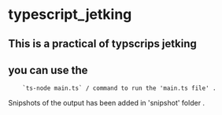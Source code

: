 # typescript_jetking

## This is a practical of typscrips jetking 

## you can use the 
        `ts-node main.ts` / command to run the 'main.ts file' .

Snipshots of the output has been added in 'snipshot' folder .